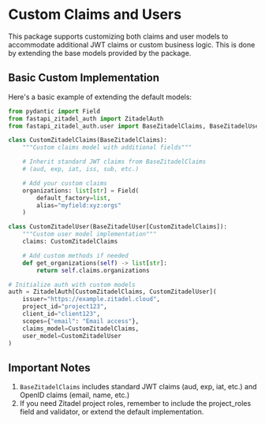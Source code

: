 # Custom Claims and Users

This package supports customizing both claims and user models to accommodate additional JWT claims or custom business logic.
This is done by extending the base models provided by the package.

## Basic Custom Implementation

Here's a basic example of extending the default models:

```python
from pydantic import Field
from fastapi_zitadel_auth import ZitadelAuth
from fastapi_zitadel_auth.user import BaseZitadelClaims, BaseZitadelUser

class CustomZitadelClaims(BaseZitadelClaims):
    """Custom claims model with additional fields"""

    # Inherit standard JWT claims from BaseZitadelClaims
    # (aud, exp, iat, iss, sub, etc.)

    # Add your custom claims
    organizations: list[str] = Field(
        default_factory=list,
        alias="myfield:xyz:orgs"
    )

class CustomZitadelUser(BaseZitadelUser[CustomZitadelClaims]):
    """Custom user model implementation"""
    claims: CustomZitadelClaims

    # Add custom methods if needed
    def get_organizations(self) -> list[str]:
        return self.claims.organizations

# Initialize auth with custom models
auth = ZitadelAuth[CustomZitadelClaims, CustomZitadelUser](
    issuer="https://example.zitadel.cloud",
    project_id="project123",
    client_id="client123",
    scopes={"email": "Email access"},
    claims_model=CustomZitadelClaims,
    user_model=CustomZitadelUser
)
```

## Important Notes

1. `BaseZitadelClaims` includes standard JWT claims (aud, exp, iat, etc.) and OpenID claims (email, name, etc.)
2. If you need Zitadel project roles, remember to include the project_roles field and validator, or extend the default implementation.
